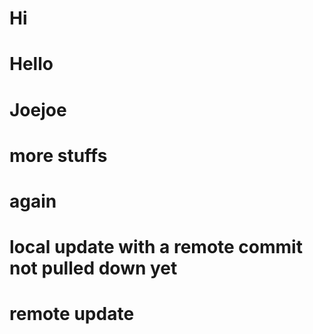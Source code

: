 # Hi

# Hello
# Joejoe

# more stuffs

# again

# local update with a remote commit not pulled down yet

# remote update

